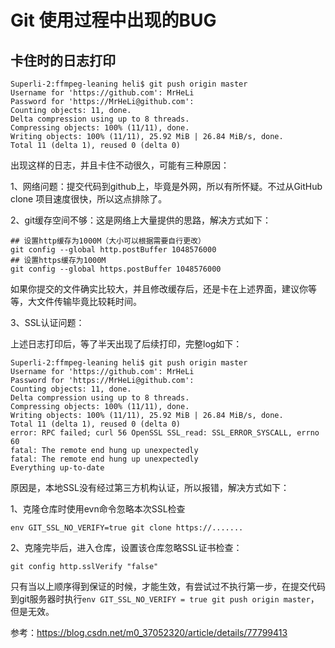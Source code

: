 



# Git 使用过程中出现的BUG

## 卡住时的日志打印

```shell
Superli-2:ffmpeg-leaning heli$ git push origin master
Username for 'https://github.com': MrHeLi
Password for 'https://MrHeLi@github.com': 
Counting objects: 11, done.
Delta compression using up to 8 threads.
Compressing objects: 100% (11/11), done.
Writing objects: 100% (11/11), 25.92 MiB | 26.84 MiB/s, done.
Total 11 (delta 1), reused 0 (delta 0)
```



出现这样的日志，并且卡住不动很久，可能有三种原因：

1、网络问题：提交代码到github上，毕竟是外网，所以有所怀疑。不过从GitHub clone 项目速度很快，所以这点排除了。

2、git缓存空间不够：这是网络上大量提供的思路，解决方式如下：

```shell
## 设置http缓存为1000M（大小可以根据需要自行更改）
git config --global http.postBuffer 1048576000 
## 设置https缓存为1000M
git config --global https.postBuffer 1048576000
```

如果你提交的文件确实比较大，并且修改缓存后，还是卡在上述界面，建议你等等，大文件传输毕竟比较耗时间。

3、SSL认证问题：

上述日志打印后，等了半天出现了后续打印，完整log如下：

```shell
Superli-2:ffmpeg-leaning heli$ git push origin master
Username for 'https://github.com': MrHeLi
Password for 'https://MrHeLi@github.com': 
Counting objects: 11, done.
Delta compression using up to 8 threads.
Compressing objects: 100% (11/11), done.
Writing objects: 100% (11/11), 25.92 MiB | 26.84 MiB/s, done.
Total 11 (delta 1), reused 0 (delta 0)
error: RPC failed; curl 56 OpenSSL SSL_read: SSL_ERROR_SYSCALL, errno 60
fatal: The remote end hung up unexpectedly
fatal: The remote end hung up unexpectedly
Everything up-to-date
```

原因是，本地SSL没有经过第三方机构认证，所以报错，解决方式如下：

1、克隆仓库时使用evn命令忽略本次SSL检查

```shell
env GIT_SSL_NO_VERIFY=true git clone https://.......
```



2、克隆完毕后，进入仓库，设置该仓库忽略SSL证书检查：

```shell
git config http.sslVerify "false"
```



只有当以上顺序得到保证的时候，才能生效，有尝试过不执行第一步，在提交代码到git服务器时执行`env GIT_SSL_NO_VERIFY = true git push origin master`，但是无效。

参考：https://blog.csdn.net/m0_37052320/article/details/77799413